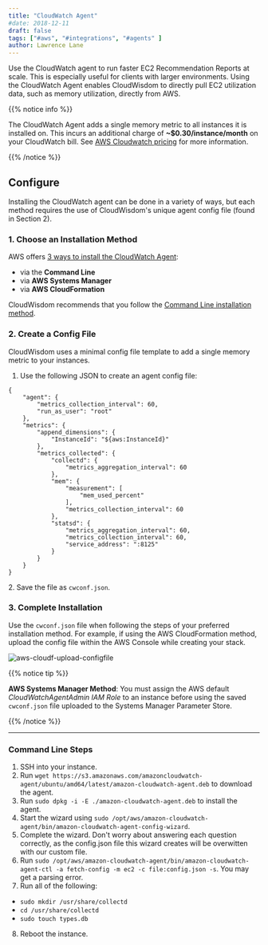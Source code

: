 ```yaml
---
title: "CloudWatch Agent"
#date: 2018-12-11
draft: false
tags: ["#aws", "#integrations", "#agents" ]
author: Lawrence Lane
---
```


Use the CloudWatch agent to run faster EC2 Recommendation Reports at scale. This is especially useful for clients with larger environments. Using the CloudWatch Agent enables CloudWisdom to directly pull EC2 utilization data, such as memory utilization, directly from AWS.

{{% notice info %}}

The CloudWatch Agent adds a single memory metric to all instances it is installed on. This  incurs an additional charge of **~$0.30/instance/month** on your CloudWatch bill. See [AWS Cloudwatch pricing](https://aws.amazon.com/cloudwatch/pricing/) for more information.

{{% /notice %}}


## Configure

Installing the CloudWatch agent can be done in a variety of ways, but each method requires the use of CloudWisdom's unique agent config file (found in Section 2).

### 1. Choose an Installation Method

AWS offers [3 ways to install the CloudWatch Agent](https://docs.aws.amazon.com/AmazonCloudWatch/latest/monitoring/install-CloudWatch-Agent-on-EC2-Instance.html):

- via the **Command Line**
- via **AWS Systems Manager**
- via **AWS CloudFormation**

CloudWisdom recommends that you follow the [Command Line installation method](/integrations/agents/cloudwatch-agent/#command-line-steps).

### 2. Create a Config File

CloudWisdom uses a minimal config file template to add a single memory metric to your instances.

1. Use the following JSON to create an agent config file:

```
{
    "agent": {
        "metrics_collection_interval": 60,
        "run_as_user": "root"
    },
    "metrics": {
        "append_dimensions": {
            "InstanceId": "${aws:InstanceId}"
        },
        "metrics_collected": {
            "collectd": {
                "metrics_aggregation_interval": 60
            },
            "mem": {
                "measurement": [
                    "mem_used_percent"
                ],
                "metrics_collection_interval": 60
            },
            "statsd": {
                "metrics_aggregation_interval": 60,
                "metrics_collection_interval": 60,
                "service_address": ":8125"
            }
        }
    }
}

```
2\. Save the file as `cwconf.json`.

### 3. Complete Installation

Use the `cwconf.json` file when following the steps of your preferred installation method. For example, if using the AWS CloudFormation method, upload the config file within the AWS Console while creating your stack.

![aws-cloudf-upload-configfile](/images/_index/aws-cloudf-upload-configfile.png)


{{% notice tip %}}

**AWS Systems Manager Method**: You must assign the AWS default _CloudWatchAgentAdmin IAM Role_ to an instance before using the saved `cwconf.json` file uploaded to the Systems Manager Parameter Store.

{{% /notice %}}

---

### Command Line Steps

1. SSH into your instance.
2. Run `wget https://s3.amazonaws.com/amazoncloudwatch-agent/ubuntu/amd64/latest/amazon-cloudwatch-agent.deb` to download the agent.
3. Run `sudo dpkg -i -E ./amazon-cloudwatch-agent.deb` to install the agent.
4. Start the wizard using `sudo /opt/aws/amazon-cloudwatch-agent/bin/amazon-cloudwatch-agent-config-wizard`.
5. Complete the wizard. Don't worry about answering each question correctly, as the config.json file this wizard creates will be overwitten with our custom file.
6. Run `sudo /opt/aws/amazon-cloudwatch-agent/bin/amazon-cloudwatch-agent-ctl -a fetch-config -m ec2 -c file:config.json -s`. You may get a parsing error.
7. Run all of the following:
 - `sudo mkdir /usr/share/collectd`
 - `cd /usr/share/collectd`
 - `sudo touch types.db`
8. Reboot the instance.
